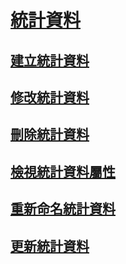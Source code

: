 # [統計資料](statistics.md)
## [建立統計資料](create-statistics.md)
## [修改統計資料](modify-statistics.md)
## [刪除統計資料](delete-statistics.md)
## [檢視統計資料屬性](view-statistics-properties.md)
## [重新命名統計資料](rename-statistics.md)
## [更新統計資料](update-statistics.md)
